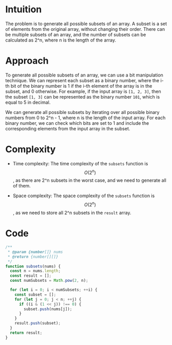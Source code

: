 # Intuition
The problem is to generate all possible subsets of an array. A subset is a set of elements from the original array, without changing their order. There can be multiple subsets of an array, and the number of subsets can be calculated as 2^n, where n is the length of the array.

# Approach
To generate all possible subsets of an array, we can use a bit manipulation technique. We can represent each subset as a binary number, where the i-th bit of the binary number is 1 if the i-th element of the array is in the subset, and 0 otherwise. For example, if the input array is `[1, 2, 3]`, then the subset `[1, 3]` can be represented as the binary number `101`, which is equal to 5 in decimal.

We can generate all possible subsets by iterating over all possible binary numbers from 0 to 2^n - 1, where n is the length of the input array. For each binary number, we can check which bits are set to 1 and include the corresponding elements from the input array in the subset.

# Complexity
- Time complexity: The time complexity of the `subsets` function is $$O(2^n)$$, as there are 2^n subsets in the worst case, and we need to generate all of them.
    
- Space complexity: The space complexity of the `subsets` function is $$O(2^n)$$, as we need to store all 2^n subsets in the `result` array.

# Code
```js
/**
 * @param {number[]} nums
 * @return {number[][]}
 */
function subsets(nums) {
  const n = nums.length;
  const result = [];
  const numSubsets = Math.pow(2, n);

  for (let i = 0; i < numSubsets; ++i) {
    const subset = [];
    for (let j = 0; j < n; ++j) {
      if ((i & (1 << j)) !== 0) {
        subset.push(nums[j]);
      }
    }
    result.push(subset);
  }
  return result;
}
```